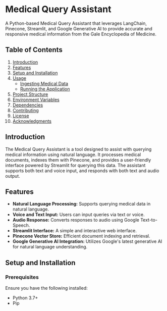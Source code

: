 # Medical Query Assistant

A Python-based Medical Query Assistant that leverages LangChain, Pinecone, Streamlit, and Google Generative AI to provide accurate and responsive medical information from the Gale Encyclopedia of Medicine.

## Table of Contents

1. [Introduction](#introduction)
2. [Features](#features)
3. [Setup and Installation](#setup-and-installation)
4. [Usage](#usage)
   - [Ingesting Medical Data](#ingesting-medical-data)
   - [Running the Application](#running-the-application)
5. [Project Structure](#project-structure)
6. [Environment Variables](#environment-variables)
7. [Dependencies](#dependencies)
8. [Contributing](#contributing)
9. [License](#license)
10. [Acknowledgments](#acknowledgments)

## Introduction

The Medical Query Assistant is a tool designed to assist with querying medical information using natural language. It processes medical documents, indexes them with Pinecone, and provides a user-friendly interface powered by Streamlit for querying this data. The assistant supports both text and voice input, and responds with both text and audio output.

## Features

- **Natural Language Processing:** Supports querying medical data in natural language.
- **Voice and Text Input:** Users can input queries via text or voice.
- **Audio Response:** Converts responses to audio using Google Text-to-Speech.
- **Streamlit Interface:** A simple and interactive web interface.
- **Pinecone Vector Store:** Efficient document indexing and retrieval.
- **Google Generative AI Integration:** Utilizes Google's latest generative AI for natural language understanding.

## Setup and Installation

### Prerequisites

Ensure you have the following installed:

- Python 3.7+
- Pip